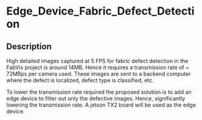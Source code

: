 # Edge_Device_Fabric_Defect_Detection

## Description

High detailed images captured at 5 FPS for fabric defect detection in the FabVis project is around 14MB. Hence it requires a transmission rate of ~ 72MBps per camera used. These images are sent to a backend computer where the defect is localized, defect type is classified, etc.

To lower the transmission rate required the proposed solution is to add an edge device to filter out only the defective images. Hence, significantly lowering the transmission rate.
A jetson TX2 board will be used as the edge device.
